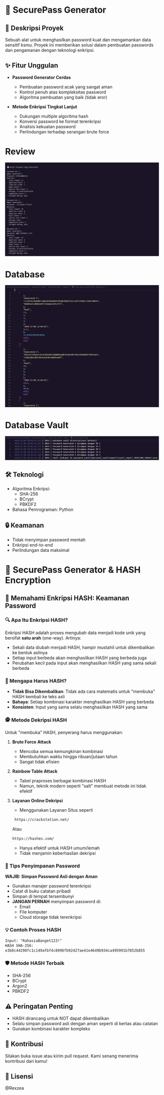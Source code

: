 # 🔐 SecurePass Generator

## 🚀 Deskripsi Proyek
Sebuah alat untuk menghasilkan password kuat dan mengamankan data sensitif ksmu. Proyek ini memberikan solusi dalam pembuatan passwords dan pengamanan dengan teknologi enkripsi.

## ✨ Fitur Unggulan
- **Password Generator Cerdas**
  - Pembuatan password acak yang sangat aman
  - Kontrol penuh atas kompleksitas password
  - Algoritma pembuatan yang baik (tidak eror)

- **Metode Enkripsi Tingkat Lanjut**
  - Dukungan multiple algoritma hash
  - Konversi password ke format terenkripsi
  - Analisis kekuatan password
  - Perlindungan terhadap serangan brute force

# Review
![Revuew](assets/review.png)
# Database
![Revuew](assets/database.png)
# Database Vault
![Revuew](assets/vault.png)


## 🛠 Teknologi
- Algoritma Enkripsi: 
  - SHA-256
  - BCrypt
  - PBKDF2
- Bahasa Pemrograman: Python

## 🔒 Keamanan
- Tidak menyimpan password mentah
- Enkripsi end-to-end
- Perlindungan data maksimal






# 🔐 SecurePass Generator & HASH Encryption

## 🌟 Memahami Enkripsi HASH: Keamanan Password

### 🔍 Apa Itu Enkripsi HASH?
Enkripsi HASH adalah proses mengubah data menjadi kode unik yang bersifat **satu arah** (one-way). Artinya:
- Sekali data diubah menjadi HASH, hampir mustahil untuk dikembalikan ke bentuk aslinya
- Setiap input berbeda akan menghasilkan HASH yang berbeda juga
- Perubahan kecil pada input akan menghasilkan HASH yang sama sekali berbeda

### 🚫 Mengapa Harus HASH?
- **Tidak Bisa Dikembalikan**: Tidak ada cara matematis untuk "membuka" HASH kembali ke teks asli
- **Bahaya**: Setiap kombinasi karakter menghasilkan HASH yang berbeda
- **Konsisten**: Input yang sama selalu menghasilkan HASH yang sama

### 🕵️ Metode Dekripsi HASH
Untuk "membuka" HASH, penyerang harus menggunakan:
1. **Brute Force Attack**
   - Mencoba semua kemungkinan kombinasi
   - Membutuhkan waktu hingga ribuan/jutaan tahun
   - Sangat tidak efisien

2. **Rainbow Table Attack**
   - Tabel praproses berbagai kombinasi HASH
   - Namun, teknik modern seperti "salt" membuat metode ini tidak efektif

3. **Layanan Online Dekripsi**
   - Menggunakan Layanan Situs seperti
     
    ```bash
     https://crackstation.net/
     ```
     Atau
     ```bash
     https://hashes.com/
     ```
   - Hanya efektif untuk HASH umum/lemah
   - Tidak menjamin keberhasilan dekripsi

### 🔑 Tips Penyimpanan Password
**WAJIB: Simpan Password Asli dengan Aman**
- Gunakan manajer password terenkripsi
- Catat di buku catatan pribadi
- Simpan di tempat tersembunyi
- **JANGAN PERNAH** menyimpan password di:
  - Email
  - File komputer
  - Cloud storage tidak terenkripsi

### 💡 Contoh Proses HASH
```
Input: "RahasiaBanget123!"
HASH SHA-256: 
e3b0c44298fc1c149afbf4c8996fb92427ae41e4649b934ca495991b7852b855
```

### 🛡️ Metode HASH Terbaik
- SHA-256
- BCrypt
- Argon2
- PBKDF2

## ⚠️ Peringatan Penting
- HASH dirancang untuk NOT dapat dikembalikan
- Selalu simpan password asli dengan aman seperti di kertas atau catatan
- Gunakan kombinasi karakter kompleks


## 🤝 Kontribusi
Silakan buka issue atau kirim pull request. Kami senang menerima kontribusi dari kamu!

## 📄 Lisensi
@Rexzea
